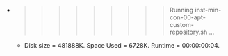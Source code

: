 * >>>>>>>>> Running inst-min-con-00-apt-custom-repository.sh ...
  * Disk size = 481888K. Space Used = 6728K. Runtime = 00:00:00:04.
